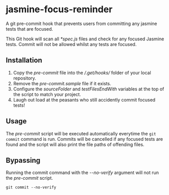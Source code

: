 # jasmine-focus-reminder
A git pre-commit hook that prevents users from committing any jasmine tests that are focused.

This Git hook will scan all *\*spec.js* files and check for any focused Jasmine tests. Commit will not be allowed whilst any tests are focused.

## Installation
1. Copy the *pre-commit* file into the */.get/hooks/* folder of your local repository.
2. Remove the *pre-commit.sample* file if it exists.
3. Configure the *sourceFolder* and *testFilesEndWith* variables at the top of the script to match your project.
4. Laugh out load at the peasants who still accidently commit focused tests!

## Usage
The *pre-commit* script will be executed automatically everytime the ```git commit``` command is run. Commits will be cancelled if any focused tests are found and the script will also print the file paths of offending files.

## Bypassing
Running the commit command with the *--no-verify* argument will not run the *pre-commit* script.
```
git commit --no-verify
```
